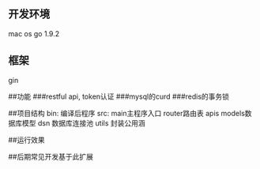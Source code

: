 ## 开发环境
   mac os
   go 1.9.2
## 框架
   gin

##功能
  ###restful api, token认证
  ###mysql的curd
  ###redis的事务锁

##项目结构
  bin:
      编译后程序
  src:
      main主程序入口
      router路由表
      apis
      models数据库模型
      dsn 数据库连接池
      utils 封装公用涵

##运行效果


##后期常见开发基于此扩展

